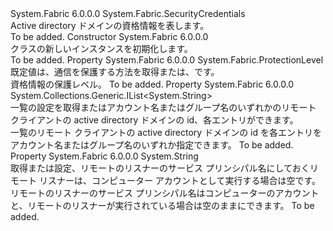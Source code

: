 <Type Name="WindowsCredentials" FullName="System.Fabric.WindowsCredentials">
  <TypeSignature Language="C#" Value="public sealed class WindowsCredentials : System.Fabric.SecurityCredentials" />
  <TypeSignature Language="ILAsm" Value=".class public auto ansi sealed beforefieldinit WindowsCredentials extends System.Fabric.SecurityCredentials" />
  <TypeSignature Language="DocId" Value="T:System.Fabric.WindowsCredentials" />
  <TypeSignature Language="VB.NET" Value="Public NotInheritable Class WindowsCredentials&#xA;Inherits SecurityCredentials" />
  <TypeSignature Language="F#" Value="type WindowsCredentials = class&#xA;    inherit SecurityCredentials" />
  <AssemblyInfo>
    <AssemblyName>System.Fabric</AssemblyName>
    <AssemblyVersion>6.0.0.0</AssemblyVersion>
  </AssemblyInfo>
  <Base>
    <BaseTypeName>System.Fabric.SecurityCredentials</BaseTypeName>
  </Base>
  <Interfaces />
  <Docs>
    <summary>
      <para>Active directory ドメインの資格情報を表します。</para>
    </summary>
    <remarks>To be added.</remarks>
  </Docs>
  <Members>
    <Member MemberName=".ctor">
      <MemberSignature Language="C#" Value="public WindowsCredentials ();" />
      <MemberSignature Language="ILAsm" Value=".method public hidebysig specialname rtspecialname instance void .ctor() cil managed" />
      <MemberSignature Language="DocId" Value="M:System.Fabric.WindowsCredentials.#ctor" />
      <MemberSignature Language="VB.NET" Value="Public Sub New ()" />
      <MemberType>Constructor</MemberType>
      <AssemblyInfo>
        <AssemblyName>System.Fabric</AssemblyName>
        <AssemblyVersion>6.0.0.0</AssemblyVersion>
      </AssemblyInfo>
      <Parameters />
      <Docs>
        <summary>
          <para><see cref="T:System.Fabric.WindowsCredentials" /> クラスの新しいインスタンスを初期化します。</para>
        </summary>
        <remarks>To be added.</remarks>
      </Docs>
    </Member>
    <Member MemberName="ProtectionLevel">
      <MemberSignature Language="C#" Value="public System.Fabric.ProtectionLevel ProtectionLevel { get; set; }" />
      <MemberSignature Language="ILAsm" Value=".property instance valuetype System.Fabric.ProtectionLevel ProtectionLevel" />
      <MemberSignature Language="DocId" Value="P:System.Fabric.WindowsCredentials.ProtectionLevel" />
      <MemberSignature Language="VB.NET" Value="Public Property ProtectionLevel As ProtectionLevel" />
      <MemberSignature Language="F#" Value="member this.ProtectionLevel : System.Fabric.ProtectionLevel with get, set" Usage="System.Fabric.WindowsCredentials.ProtectionLevel" />
      <MemberType>Property</MemberType>
      <AssemblyInfo>
        <AssemblyName>System.Fabric</AssemblyName>
        <AssemblyVersion>6.0.0.0</AssemblyVersion>
      </AssemblyInfo>
      <ReturnValue>
        <ReturnType>System.Fabric.ProtectionLevel</ReturnType>
      </ReturnValue>
      <Docs>
        <summary>
          <para>既定値は、通信を保護する方法を取得または、<see cref="F:System.Fabric.ProtectionLevel.EncryptAndSign" />です。</para>
        </summary>
        <value>
          <para>資格情報の保護レベル。</para>
        </value>
        <remarks>To be added.</remarks>
      </Docs>
    </Member>
    <Member MemberName="RemoteIdentities">
      <MemberSignature Language="C#" Value="public System.Collections.Generic.IList&lt;string&gt; RemoteIdentities { get; }" />
      <MemberSignature Language="ILAsm" Value=".property instance class System.Collections.Generic.IList`1&lt;string&gt; RemoteIdentities" />
      <MemberSignature Language="DocId" Value="P:System.Fabric.WindowsCredentials.RemoteIdentities" />
      <MemberSignature Language="VB.NET" Value="Public ReadOnly Property RemoteIdentities As IList(Of String)" />
      <MemberSignature Language="F#" Value="member this.RemoteIdentities : System.Collections.Generic.IList&lt;string&gt;" Usage="System.Fabric.WindowsCredentials.RemoteIdentities" />
      <MemberType>Property</MemberType>
      <AssemblyInfo>
        <AssemblyName>System.Fabric</AssemblyName>
        <AssemblyVersion>6.0.0.0</AssemblyVersion>
      </AssemblyInfo>
      <ReturnValue>
        <ReturnType>System.Collections.Generic.IList&lt;System.String&gt;</ReturnType>
      </ReturnValue>
      <Docs>
        <summary>
          <para>一覧の設定を取得またはアカウント名またはグループ名のいずれかのリモート クライアントの active directory ドメインの id、各エントリができます。</para>
        </summary>
        <value>
          <para>一覧のリモート クライアントの active directory ドメインの id を各エントリをアカウント名またはグループ名のいずれか指定できます。</para>
        </value>
        <remarks>To be added.</remarks>
      </Docs>
    </Member>
    <Member MemberName="RemoteSpn">
      <MemberSignature Language="C#" Value="public string RemoteSpn { get; set; }" />
      <MemberSignature Language="ILAsm" Value=".property instance string RemoteSpn" />
      <MemberSignature Language="DocId" Value="P:System.Fabric.WindowsCredentials.RemoteSpn" />
      <MemberSignature Language="VB.NET" Value="Public Property RemoteSpn As String" />
      <MemberSignature Language="F#" Value="member this.RemoteSpn : string with get, set" Usage="System.Fabric.WindowsCredentials.RemoteSpn" />
      <MemberType>Property</MemberType>
      <AssemblyInfo>
        <AssemblyName>System.Fabric</AssemblyName>
        <AssemblyVersion>6.0.0.0</AssemblyVersion>
      </AssemblyInfo>
      <ReturnValue>
        <ReturnType>System.String</ReturnType>
      </ReturnValue>
      <Docs>
        <summary>
          <para>取得または設定、リモートのリスナーのサービス プリンシパル名にしておくリモート リスナーは、コンピューター アカウントとして実行する場合は空です。</para>
        </summary>
        <value>
          <para>リモートのリスナーのサービス プリンシパル名はコンピューターのアカウントと、リモートのリスナーが実行されている場合は空のままにできます。</para>
        </value>
        <remarks>To be added.</remarks>
      </Docs>
    </Member>
  </Members>
</Type>